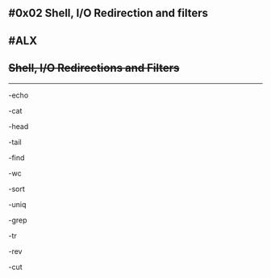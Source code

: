#0x02 Shell, I/O Redirection and filters
---
#ALX
---
~~Shell, I/O Redirections and Filters~~
---
********************
-echo

-cat

-head

-tail

-find

-wc

-sort

-uniq

-grep

-tr

-rev

-cut
